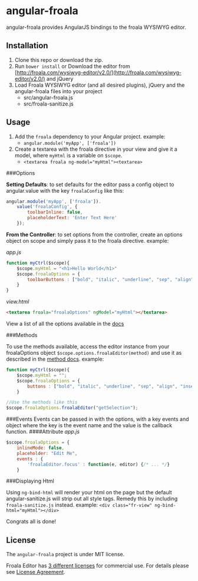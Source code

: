 # angular-froala
angular-froala provides AngularJS bindings to the froala WYSIWYG editor.

## Installation

1. Clone this repo or download the zip.
2. Run `bower install` or Download the editor from [http://froala.com/wysiwyg-editor/v2.0/](http://froala.com/wysiwyg-editor/v2.0/) and jQuery
3. Load Froala WYSIWYG editor (and all desired plugins), jQuery and the angular-froala files into your project
	- src/angular-froala.js
	- src/froala-sanitize.js

## Usage

1. Add the `froala` dependency to your Angular project. example:
	* `angular.module('myApp', ['froala'])`
2. Create a textarea with the froala directive in your view and give it a model, where `myHtml` is a variable on `$scope`.
	* `<textarea froala ng-model="myHtml"><textarea> `

###Options

**Setting Defaults**: to set defaults for the editor pass a config object to angular.value with the key `froalaConfig` like this:
```javascript
angular.module('myApp', ['froala']).
	value('froalaConfig', {
		toolbarInline: false,
		placeholderText: 'Enter Text Here'
	});
```

**From the Controller**: to set options from the controller, create an options object on scope and simply pass it to the froala directive. example:

_app.js_

```javascript
function myCtrl($scope){
	$scope.myHtml = "<h1>Hello World</h1>"
	$scope.froalaOptions = {
		toolbarButtons : ["bold", "italic", "underline", "sep", "align", "insertOrderedList", "insertUnorderedList"]
	}
}
```
_view.html_

```html
<textarea froala="froalaOptions" ngModel="myHtml"></textarea>
```
View a list of all the options available in the [docs](https://www.froala.com/wysiwyg-editor/v2.0/docs/options)

###Methods

To use the methods available, access the editor instance from your froalaOptions object `$scope.options.froalaEditor(method)` and use it as described in the [method docs](http://froala.com/wysiwyg-editor/docs/v2.0/methods). example:

```javascript
function myCtrl($scope){
	$scope.myHtml = "";
	$scope.froalaOptions = {
		buttons : ["bold", "italic", "underline", "sep", "align", "insertOrderedList", "insertUnorderedList"]
	}

//Use the methods like this
$scope.froalaOptions.froalaEditor("getSelection");
```
###Events
 Events can be passed in with the options, with a key events and object where the key is the event name and the value is the callback function.
####Attribute
_app.js_
```js
$scope.froalaOptions = {
	inlineMode: false,
	placeholder: "Edit Me",
	events : {
		'froalaEditor.focus' : function(e, editor) {/* ... */}
	}
```


###Displaying Html

Using `ng-bind-html` will render your html on the page but the default angular-sanitize.js will strip out all style tags. Remedy this by including `froala-sanitize.js` instead. example: `<div class="fr-view" ng-bind-html="myHtml"></div>`

Congrats all is done!

## License

The `angular-froala` project is under MIT license.

Froala Editor has [3 different licenses](http://froala.com/wysiwyg-editor/pricing) for commercial use.
For details please see [License Agreement](http://froala.com/wysiwyg-editor/terms).